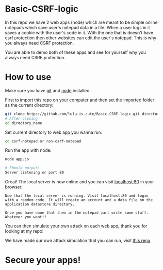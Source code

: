 # Basic-CSRF-logic

In this repo we have 2 web apps (node) which are meant to be simple online notepads which save user's notepad data in a file. When a user logs in it saves a cookie with the user's code in it. With the one that is doesn't have csrf protection then other websites can edit the user's notepad. This is why you always need CSRF protection.

You are able to demo both of these apps and see for yourself why you always need CSRF protection.

# How to use
Make sure you have [git](https://git-scm.com/) and [node](https://nodejs.org/) installed.

First to import this repo on your computer and then set the imported folder as the current directory:
```sh
git clone https://github.com/lulu-is-cute/Basic-CSRF-logic.git directory_name 
# After cloning
cd directory_name
```

Set current directory to web app you wanna run:
```sh
cd csrf-notepad or non-csrf-notepad
```

Run the app with node:
```sh
node app.js

# Should output:
Server listening on port 80
```

Great! The local server is now online and you can visit [localhost:80](http://localhost:80/) in your browser.

```
Now that the local server is running. Visit localhost:80 and login with a random code. It will create an account and a data file on the application datastore directory.

Once you have done that then in the notepad part write some stuff. Whatever you want!!
```

You can then simulate your own attack on each web app, thank you for looking at my repo!

We have made our own attack simulation that you can run, visit [this repo](https://github.com/lulu-is-cute/csrf_server-attacker/)

# Secure your apps!
